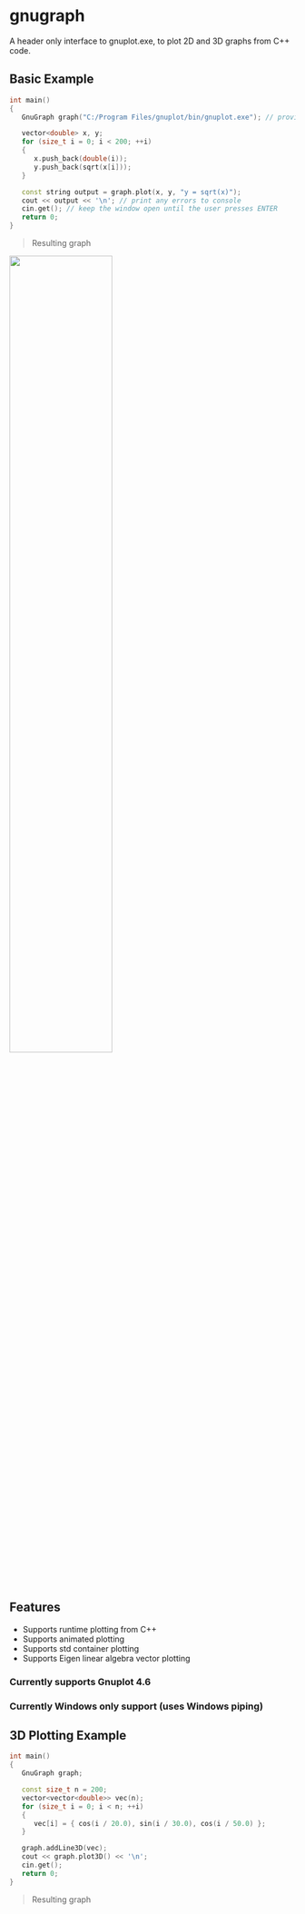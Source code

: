 # gnugraph

A header only interface to gnuplot.exe, to plot 2D and 3D graphs from C++ code.

## Basic Example
``` C++
int main()
{
   GnuGraph graph("C:/Program Files/gnuplot/bin/gnuplot.exe"); // provide path to executable

   vector<double> x, y;
   for (size_t i = 0; i < 200; ++i)
   {
      x.push_back(double(i));
      y.push_back(sqrt(x[i]));
   }

   const string output = graph.plot(x, y, "y = sqrt(x)");
   cout << output << '\n'; // print any errors to console
   cin.get(); // keep the window open until the user presses ENTER
   return 0;
}
```

> Resulting graph
<img src="https://github.com/AnyarInc/gnugraph/wiki/graphics/gnugraph-sqrt.PNG" width="60%">

## Features
- Supports runtime plotting from C++
- Supports animated plotting
- Supports std container plotting
- Supports Eigen linear algebra vector plotting

### Currently supports Gnuplot 4.6
### Currently Windows only support (uses Windows piping)

## 3D Plotting Example
``` C++
int main()
{
   GnuGraph graph;

   const size_t n = 200;
   vector<vector<double>> vec(n);
   for (size_t i = 0; i < n; ++i)
   {
      vec[i] = { cos(i / 20.0), sin(i / 30.0), cos(i / 50.0) };
   }

   graph.addLine3D(vec);
   cout << graph.plot3D() << '\n';
   cin.get();
   return 0;
}
```

> Resulting graph
